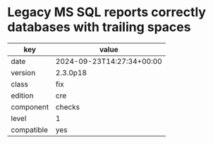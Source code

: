 [//]: # (werk v2)
# Legacy MS SQL reports correctly databases with trailing spaces

key        | value
---------- | ---
date       | 2024-09-23T14:27:34+00:00
version    | 2.3.0p18
class      | fix
edition    | cre
component  | checks
level      | 1
compatible | yes


